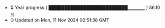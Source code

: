 - ⏳ Year progress { █████████████████████████▁▁▁▁▁ } 86.10 %
- ⏰ Updated on Mon, 11 Nov 2024 02:51:38 GMT


